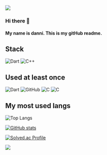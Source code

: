 <img src="https://capsule-render.vercel.app/api?type=waving&color=auto&height=300&section=header&text=Hello%20eveyone!&fontSize=90&fontColor=ffee00&animation=fadeIn&Desc=helllo" />

### Hi there 👋
#### My name is **danni**. This is my gitHub readme. 


## Stack
![Dart](https://img.shields.io/badge/dart-0175C2?style=for-the-badge&logo=dart&logoColor=white)
![C++](https://img.shields.io/badge/C++-00599C?style=for-the-badge&logo=cplusplus&logoColor=white)



## Used at least once
![Dart](https://img.shields.io/badge/dart-444444?style=for-the-badge&logo=dart&logoColor=green)
![GitHub](https://img.shields.io/badge/github-181717?style=for-the-badge&logo=github&logoColor=white)
![C](https://img.shields.io/badge/C-A8B9CC?style=for-the-badge&logo=c&logoColor=white)
![C](https://img.shields.io/badge/csharp-512BD4?style=for-the-badge&logo=csharp&logoColor=white)


## My most used langs
![Top Langs](https://github-readme-stats.vercel.app/api/top-langs/?username=rhrh9999)

[![GitHub stats](https://github-readme-stats.vercel.app/api?username=rhrh9999)](https://github.com/anuraghazra/github-readme-stats)


<!--깃허브 주소-->
[![Solved.ac Profile](http://mazassumnida.wtf/api/generate_badge?boj=ghk99)](https://solved.ac/ghk99)<br/>

<!--footer-->
<img src="https://capsule-render.vercel.app/api?type=waving&color=auto&height=100&section=footer&text=Thank%20you!&fontSize=90&fontColor=ffee00&animation=fadeIn&Desc=helllo" />




